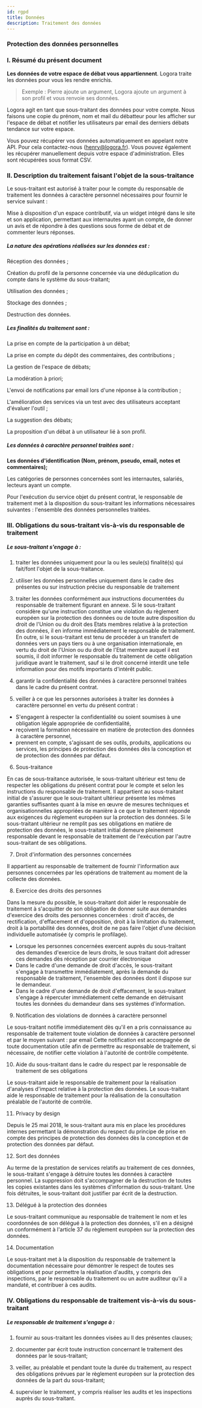```yaml
---
id: rgpd
title: Données
description: Traitement des données  
---
```


### Protection des données personnelles 

### I. Résumé du présent document 

**Les données de votre espace de débat vous appartiennent**. Logora traite les données pour vous les rendre enrichis. 

> Exemple : Pierre ajoute un argument, Logora ajoute un argument à son profil et vous renvoie ses données. 

Logora agit en tant que sous-traitant des données pour votre compte. Nous faisons une copie du prénom, nom et mail du débatteur pour les afficher sur l'espace de débat et notifier les utilisateurs par email des derniers débats tendance sur votre espace. 

Vous pouvez récupérer vos données automatiquement en appelant notre API. Pour cela contactez-nous (henry@logora.fr). 
Vous pouvez également les récupérer manuellement depuis votre espace d'administration. Elles sont récupérées sous format CSV. 

### II. Description du traitement faisant l'objet de la sous-traitance 

Le sous-traitant est autorisé à traiter pour le compte du responsable de traitement les données à caractère personnel nécessaires pour fournir le service suivant : 

Mise à disposition d'un espace contributif, via un widget intégré dans le site et son application, permettant aux internautes ayant un compte, de donner un avis et de répondre à des questions sous forme de débat et de commenter leurs réponses. 

##### La nature des opérations réalisées sur les données est :

Réception des données ;

Création du profil de la personne concernée via une déduplication du compte dans le système du sous-traitant;

Utilisation des données ;

Stockage des données ; 

Destruction des données. 

##### Les finalités du traitement sont :

La prise en compte de la participation à un débat; 

La prise en compte du dépôt des commentaires, des contributions ;

La gestion de l'espace de débats; 

La modération à priori; 

L'envoi de notifications par email lors d'une réponse à la contribution ; 

L'amélioration des services via un test avec des utilisateurs acceptant d'évaluer l'outil ; 

La suggestion des débats; 

La proposition d'un débat à un utilisateur lié à son profil. 

##### Les données à caractère personnel traitées sont :

**Les données d'identification (Nom, prénom, pseudo, email, notes et commentaires);**

Les catégories de personnes concernées sont les internautes, salariés, lecteurs ayant un compte. 

Pour l'exécution du service objet du présent contrat, le responsable de traitement met à la disposition du sous-traitant les informations nécessaires suivantes : l'ensemble des données personnelles traitées. 

### III. Obligations du sous-traitant vis-à-vis du responsable de traitement 

##### Le sous-traitant s'engage à :

1. traiter les données uniquement pour la ou les seule(s) finalité(s) qui fait/font l'objet de la sous-traitance. 

2. utiliser les données personnelles uniquement dans le cadre des présentes ou sur instruction précise du responsable de traitement

3. traiter les données conformément aux instructions documentées du responsable de traitement figurant en annexe. Si le sous-traitant considère qu'une instruction constitue une violation du règlement européen sur la protection des données ou de toute autre disposition du droit de l'Union ou du droit des Etats membres relative à la protection des données, il en informe immédiatement le responsable de traitement. En outre, si le sous-traitant est tenu de procéder à un transfert de données vers un pays tiers ou à une organisation internationale, en vertu du droit de l'Union ou du droit de l'Etat membre auquel il est soumis, il doit informer le responsable du traitement de cette obligation juridique avant le traitement, sauf si le droit concerné interdit une telle information pour des motifs importants d'intérêt public. 

4. garantir la confidentialité des données à caractère personnel traitées dans le cadre du présent contrat. 

5. veiller à ce que les personnes autorisées à traiter les données à caractère personnel en vertu du présent contrat : 

- S'engagent à respecter la confidentialité ou soient soumises à une obligation légale appropriée de confidentialité, 
- reçoivent la formation nécessaire en matière de protection des données à caractère personnel, 
- prennent en compte, s'agissant de ses outils, produits, applications ou services, les principes de protection des données dès la conception et de protection des données par défaut. 

6. Sous-traitance 

En cas de sous-traitance autorisée, le sous-traitant ultérieur est tenu de respecter les obligations du présent contrat pour le compte et selon les instructions du responsable de traitement. Il appartient au sous-traitant initial de s'assurer que le sous-traitant ultérieur présente les mêmes garanties suffisantes quant à la mise en œuvre de mesures techniques et organisationnelles appropriées de manière à ce que le traitement réponde aux exigences du règlement européen sur la protection des données. Si le sous-traitant ultérieur ne remplit pas ses obligations en matière de protection des données, le sous-traitant initial demeure pleinement responsable devant le responsable de traitement de l'exécution par l'autre sous-traitant de ses obligations. 

7. Droit d'information des personnes concernées 

Il appartient au responsable de traitement de fournir l'information aux personnes concernées par les opérations de traitement au moment de la collecte des données. 

8. Exercice des droits des personnes 

Dans la mesure du possible, le sous-traitant doit aider le responsable de traitement à s'acquitter de son obligation de donner suite aux demandes d'exercice des droits des personnes concernées : droit d'accès, de rectification, d'effacement et d'opposition, droit à la limitation du traitement, droit à la portabilité des données, droit de ne pas faire l'objet d'une décision individuelle automatisée (y compris le profilage). 

- Lorsque les personnes concernées exercent auprès du sous-traitant des demandes d'exercice de leurs droits, le sous traitant doit adresser ces demandes dès réception par courrier électronique  
- Dans le cadre d'une demande de droit d'accès, le sous-traitant s'engage à transmettre immédiatement, après la demande du responsable de traitement, l'ensemble des données dont il dispose sur le demandeur. 
- Dans le cadre d'une demande de droit d'effacement, le sous-traitant s'engage à répercuter immédiatement cette demande en détruisant toutes les données du demandeur dans ses systèmes d'information.

9. Notification des violations de données à caractère personnel 

Le sous-traitant notifie immédiatement dès qu'il en a pris connaissance au responsable de traitement toute violation de données à caractère personnel et par le moyen suivant : par email
Cette notification est accompagnée de toute documentation utile afin de permettre au responsable de traitement, si nécessaire, de notifier cette violation à l'autorité de contrôle compétente.

10. Aide du sous-traitant dans le cadre du respect par le responsable de traitement de ses obligations 

Le sous-traitant aide le responsable de traitement pour la réalisation d'analyses d'impact relative à la protection des données. Le sous-traitant aide le responsable de traitement pour la réalisation de la consultation préalable de l'autorité de contrôle. 

11. Privacy by design 

Depuis le 25 mai 2018, le sous-traitant aura mis en place les procédures internes permettant la démonstration du respect du principe de prise en compte des principes de protection des données dès la conception et de protection des données par défaut. 

12. Sort des données 

Au terme de la prestation de services relatifs au traitement de ces données, le sous-traitant s'engage à détruire toutes les données à caractère personnel. La suppression doit s'accompagner de la destruction de toutes les copies existantes dans les systèmes d'information du sous-traitant. Une fois détruites, le sous-traitant doit justifier par écrit de la destruction. 

13. Délégué à la protection des données 

Le sous-traitant communique au responsable de traitement le nom et les coordonnées de son délégué à la protection des données, s'il en a désigné un conformément à l'article 37 du règlement européen sur la protection des données. 

14. Documentation 

Le sous-traitant met à la disposition du responsable de traitement la documentation nécessaire pour démontrer le respect de toutes ses obligations et pour permettre la réalisation d'audits, y compris des inspections, par le responsable du traitement ou un autre auditeur qu'il a mandaté, et contribuer à ces audits. 

### IV. Obligations du responsable de traitement vis-à-vis du sous-traitant 

##### Le responsable de traitement s'engage à :

1. fournir au sous-traitant les données visées au Il des présentes clauses; 

2. documenter par écrit toute instruction concernant le traitement des données par le sous-traitant; 

3. veiller, au préalable et pendant toute la durée du traitement, au respect des obligations prévues par le  règlement européen sur la protection des données de la part du sous-traitant; 

4. superviser le traitement, y compris réaliser les audits et les inspections auprès du sous-traitant. 
